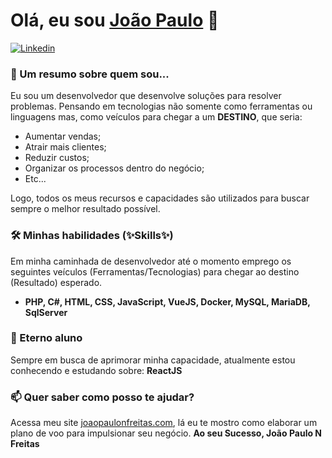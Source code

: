 # Olá, eu sou [João Paulo](https://joaopaulonfreitas.com) 👋

[![Linkedin](https://img.shields.io/badge/-joaopaulonfreitas-blue?style=for-the-badge&logo=Linkedin&logoColor=white&link=https://linkedin.com/in/joaopaulonfreitas)](https://linkedin.com/in/joaopaulonfreitas)

### 🚀 Um resumo sobre quem sou...

Eu sou um desenvolvedor que desenvolve soluções para resolver problemas. Pensando em tecnologias não somente como ferramentas ou linguagens mas, como veículos para chegar a um **DESTINO**, que seria:

- Aumentar vendas;
- Atrair mais clientes;
- Reduzir custos;
- Organizar os processos dentro do negócio;
- Etc...

Logo, todos os meus recursos e capacidades são utilizados para buscar sempre o melhor resultado possível.

### 🛠 Minhas habilidades (✨Skills✨)

Em minha caminhada de desenvolvedor até o momento emprego os seguintes veículos (Ferramentas/Tecnologias) para chegar ao destino (Resultado) esperado.

- **PHP, C#, HTML, CSS, JavaScript, VueJS, Docker, MySQL, MariaDB, SqlServer**

### 🔭 Eterno aluno

Sempre em busca de aprimorar minha capacidade, atualmente estou conhecendo e estudando sobre: **ReactJS**

### 📫 Quer saber como posso te ajudar?

Acessa meu site [joaopaulonfreitas.com](https://joaopaulonfreitas.com), lá eu te mostro como elaborar um plano de voo para impulsionar seu negócio. 
**Ao seu Sucesso, 
João Paulo N Freitas**

<!--
**joaopaulonfreitas/joaopaulonfreitas** is a ✨ _special_ ✨ repository because its `README.md` (this file) appears on your GitHub profile.

Here are some ideas to get you started:

- 🔭 I’m currently working on ...
- 🌱 I’m currently learning ...
- 👯 I’m looking to collaborate on ...
- 🤔 I’m looking for help with ...
- 💬 Ask me about ...
- 📫 How to reach me: ...
- 😄 Pronouns: ...
- ⚡ Fun fact: ...
-->
